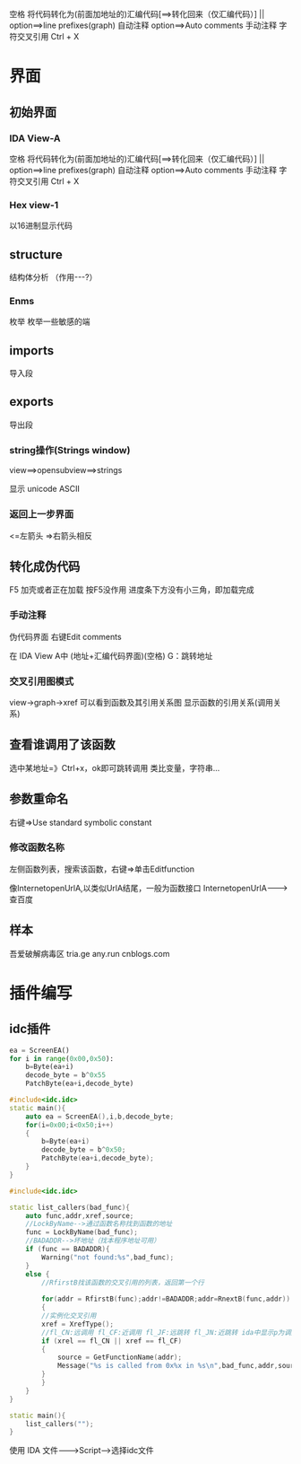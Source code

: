 空格     将代码转化为(前面加地址的)汇编代码[==>转化回来（仅汇编代码）]  ||  option==>line prefixes(graph)
自动注释   option==>Auto comments
手动注释
字符交叉引用 Ctrl + X

# 界面
## 初始界面
### IDA View-A

空格     将代码转化为(前面加地址的)汇编代码[==>转化回来（仅汇编代码）]  ||  option==>line prefixes(graph)
自动注释   option==>Auto comments
手动注释
字符交叉引用 Ctrl + X

### Hex view-1
以16进制显示代码

## structure
结构体分析
（作用---?）
### Enms
枚举
枚举一些敏感的端
## imports
导入段
## exports
导出段

### string操作(Strings window)
view==>opensubview==>strings

显示 unicode ASCII 

### 返回上一步界面
<=左箭头 =>右箭头相反
## 转化成伪代码
F5
加壳或者正在加载 按F5没作用
进度条下方没有小三角，即加载完成
### 手动注释
伪代码界面 右键Edit comments

在 IDA View A中
(地址+汇编代码界面)(空格)
G：跳转地址
### 交叉引用图模式
view->graph->xref
可以看到函数及其引用关系图
显示函数的引用关系(调用关系)
## 查看谁调用了该函数
选中某地址=》Ctrl+x，ok即可跳转调用
类比变量，字符串...
## 参数重命名
右键=>Use  standard symbolic constant
### 修改函数名称
左侧函数列表，搜索该函数，右键=>单击Editfunction



像InternetopenUrlA,以类似UrlA结尾，一般为函数接口
InternetopenUrlA--->查百度

## 样本
吾爱破解病毒区
tria.ge
any.run
cnblogs.com
# 插件编写
## idc插件
``` python
ea = ScreenEA()
for i in range(0x00,0x50):
	b=Byte(ea+i)
	decode_byte = b^0x55
	PatchByte(ea+i,decode_byte)
```

``` c++
#include<idc.idc>
static main(){
	auto ea = ScreenEA(),i,b,decode_byte;
	for(i=0x00;i<0x50;i++)
	{
		b=Byte(ea+i)
		decode_byte = b^0x50;
		PatchByte(ea+i,decode_byte);
	}
}
```

``` c++
#include<idc.idc>

static list_callers(bad_func){
	auto func,addr,xref,source;
	//LockByName-->通过函数名称找到函数的地址
	func = LockByName(bad_func);
	//BADADDR-->坏地址（找本程序地址可用）
	if (func == BADADDR){
		Warning("not found:%s",bad_func);
	}
	else {
		//RfirstB找该函数的交叉引用的列表，返回第一个行
		
		for(addr = RfirstB(func);addr!=BADADDR;addr=RnextB(func,addr))
		{
		//实例化交叉引用
		xref = XrefType();
		//fl_CN:远调用 fl_CF:近调用 fl_JF:远跳转 fl_JN:近跳转 ida中显示p为调用
		if (xrel == fl_CN || xref == fl_CF)
		{
			source = GetFunctionName(addr);
			Message("%s is called from 0x%x in %s\n",bad_func,addr,source);
		}
		}
	}
}

static main(){
	list_callers("");
}
```

使用
IDA 
文件--->Script-->选择idc文件


